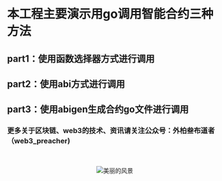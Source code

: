 # 本工程主要演示用go调用智能合约三种方法

## part1：使用函数选择器方式进行调用
## part2：使用abi方式进行调用
## part3：使用abigen生成合约go文件进行调用



### 更多关于区块链、web3的技术、资讯请关注公众号：外柏叁布道者（web3_preacher)

<br>
<p align="center">
  <img src="https://raw.githubusercontent.com/rao261488647/go-contract-demo/main/web3_preacher.jpg" alt="美丽的风景">
</p>

